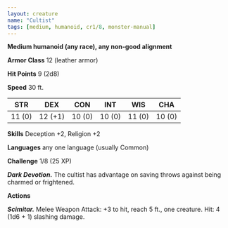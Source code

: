 ```yaml
---
layout: creature
name: "Cultist"
tags: [medium, humanoid, cr1/8, monster-manual]
---
```


**Medium humanoid (any race), any non-good alignment**

**Armor Class** 12 (leather armor)

**Hit Points** 9 (2d8)

**Speed** 30 ft.

|   STR   |   DEX   |   CON   |   INT   |   WIS   |   CHA   |
|:-----:|:-----:|:-----:|:-----:|:-----:|:-----:|
| 11 (0) | 12 (+1) | 10 (0) | 10 (0) | 11 (0) | 10 (0) |

**Skills** Deception +2, Religion +2

**Languages** any one language (usually Common)

**Challenge** 1/8 (25 XP)

***Dark Devotion.*** The cultist has advantage on saving throws against being charmed or frightened.

**Actions**

***Scimitar.*** Melee Weapon Attack: +3 to hit, reach 5 ft., one creature. Hit: 4 (1d6 + 1) slashing damage.

